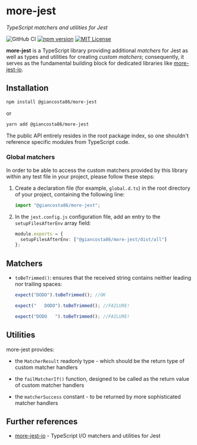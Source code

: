 # more-jest

_TypeScript matchers and utilities for Jest_

![GitHub CI](https://github.com/giancosta86/more-jest/actions/workflows/publish-to-npm.yml/badge.svg)
[![npm version](https://badge.fury.io/js/@giancosta86%2Fmore-jest.svg)](https://badge.fury.io/js/@giancosta86%2Fmore-jest)
[![MIT License](https://img.shields.io/badge/license-MIT-blue.svg?style=flat)](/LICENSE)

**more-jest** is a TypeScript library providing additional _matchers_ for Jest as well as types and utilities for creating _custom matchers_; consequently, it serves as the fundamental building block for dedicated libraries like [more-jest-io](https://github.com/giancosta86/more-jest-io).

## Installation

```bash
npm install @giancosta86/more-jest
```

or

```bash
yarn add @giancosta86/more-jest
```

The public API entirely resides in the root package index, so one shouldn't reference specific modules from TypeScript code.

### Global matchers

In order to be able to access the custom matchers provided by this library within any test file in your project, please follow these steps:

1. Create a declaration file (for example, `global.d.ts`) in the root directory of your project, containing the following line:

   ```typescript
   import "@giancosta86/more-jest";
   ```

1. In the `jest.config.js` configuration file, add an entry to the `setupFilesAfterEnv` array field:

   ```typescript
   module.exports = {
     setupFilesAfterEnv: ["@giancosta86/more-jest/dist/all"]
   };
   ```

## Matchers

- `toBeTrimmed()`: ensures that the received string contains neither leading nor trailing spaces:

  ```typescript
  expect("DODO").toBeTrimmed(); //OK

  expect("   DODO").toBeTrimmed(); //FAILURE!

  expect("DODO   ").toBeTrimmed(); //FAILURE!
  ```

## Utilities

more-jest provides:

- the `MatcherResult` readonly type - which should be the return type of custom matcher handlers

- the `failMatcherIf()` function, designed to be called as the return value of custom matcher handlers

- the `matcherSuccess` constant - to be returned by more sophisticated matcher handlers

## Further references

- [more-jest-io](https://github.com/giancosta86/more-jest-io) - TypeScript I/O matchers and utilities for Jest
